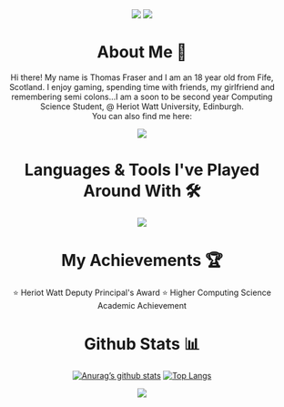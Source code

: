 <div align=center>
  
<img src="https://capsule-render.vercel.app/api?type=waving&height=160&color=gradient&customColorList=12&text=Hello%20There!%20👋&textBg=false&reversal=false">

<img src="https://github.com/user-attachments/assets/711a58eb-fd3a-4543-8358-5336a3a2d394">

<h1> About Me 👤</h1>

<p>Hi there! My name is Thomas Fraser and I am an 18 year old from Fife, Scotland. I enjoy gaming, spending time with friends, my girlfriend and remembering semi colons...I am a soon to be second year Computing Science Student, @ Heriot Watt University, Edinburgh. <br> You can also find me here: </p>

<a href="https://www.linkedin.com/in/8thomas0fraser8/"> <img src="https://skillicons.dev/icons?i=linkedin"> </a>

<h1> Languages & Tools I've Played Around With 🛠️</h1>

<a href="https://skillicons.dev">
<img src="https://skillicons.dev/icons?i=js,html,css,java,php,py,swift,mysql,bash,apple,bots,discordjs,nodejs,figma,gitlab,gamemakerstudio,eclipse,vscode&perline=9">
</a>

<h1> My Achievements 🏆</h1>

⭐️ Heriot Watt Deputy Principal's Award
⭐️ Higher Computing Science Academic Achievement

<h1> Github Stats 📊</h1>

[![Anurag’s github stats](https://github-readme-stats.vercel.app/api?username=TheRealThomasFraser&theme=ambient_gradient&rank_icon=github&custom_title=My%20Stats)](https://github.com/TheRealThomasFraser)
[![Top Langs](https://github-readme-stats.vercel.app/api/top-langs/?username=TheRealThomasFraser&layout=compact&theme=ambient_gradient)](https://github.com/TheRealThomasFraser)

<p align=center> <img src="https://capsule-render.vercel.app/api?type=waving&height=160&color=gradient&customColorList=12&textBg=false&reversal=false&section=footer"> </p>

</div>
